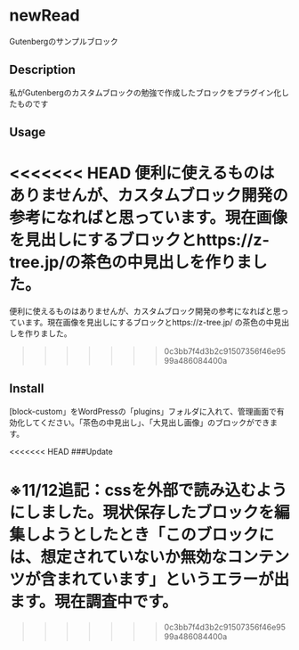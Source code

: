 # newRead
Gutenbergのサンプルブロック


## Description

私がGutenbergのカスタムブロックの勉強で作成したブロックをプラグイン化したものです

## Usage
<<<<<<< HEAD
便利に使えるものはありませんが、カスタムブロック開発の参考になればと思っています。現在画像を見出しにするブロックとhttps://z-tree.jp/の茶色の中見出しを作りました。
=======
便利に使えるものはありませんが、カスタムブロック開発の参考になればと思っています。現在画像を見出しにするブロックとhttps://z-tree.jp/
の茶色の中見出しを作りました。
>>>>>>> 0c3bb7f4d3b2c91507356f46e9599a486084400a

## Install

[block-custom」をWordPressの「plugins」フォルダに入れて、管理画面で有効化してください。「茶色の中見出し」、「大見出し画像」のブロックができます。

<<<<<<< HEAD
###Update

※11/12追記：cssを外部で読み込むようにしました。現状保存したブロックを編集しようとしたとき「このブロックには、想定されていないか無効なコンテンツが含まれています」というエラーが出ます。現在調査中です。
=======

>>>>>>> 0c3bb7f4d3b2c91507356f46e9599a486084400a
